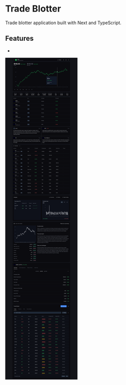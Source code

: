 # Trade Blotter

Trade blotter application built with Next and TypeScript.

## Features

- 

![alt text](public/tradeblotter-screenshot.png)
